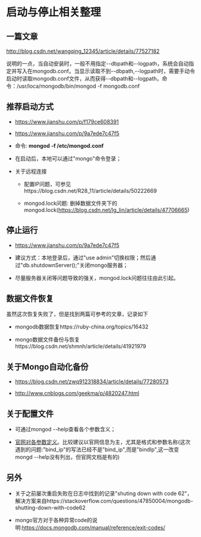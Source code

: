 # 启动与停止相关整理

## 一篇文章
http://blog.csdn.net/wangqing_12345/article/details/77527182

说明的一点，当自动安装时，一般不用指定--dbpath和--logpath，系统会自动指定并写入在mongodb.conf。当显示读取不到--dbpath,--logpath时，需要手动令启动时读取mongodb.conf文件，从而获得--dbpath和--logpath，命令：/usr/loca/mongodb/bin/mongod -f mongodb.conf


## 推荐启动方式

* https://www.jianshu.com/p/f179ce608391


* https://www.jianshu.com/p/9a7ede7c47f5

* 命令: **mongod -f /etc/mongod.conf**

* 在启动后，本地可以通过"mongo"命令登录；

* 关于远程连接
    * 配置IP问题，可参见https://blog.csdn.net/R28_11/article/details/50222669

    * mongod.lock问题: 删掉数据文件夹下的mongod.lock(https://blog.csdn.net/lg_lin/article/details/47706665)


## 停止运行

* https://www.jianshu.com/p/9a7ede7c47f5

* 建议方式：本地登录后，通过"use admin"切换权限；然后通过"db.shutdownServer();"关闭mongo服务器；

* 尽量服务器关闭等问题导致的强关，mongod.lock问题往往由此引起。

## 数据文件恢复

虽然这次恢复失败了，但是找到两篇可参考的文章，记录如下

* mongodb数据恢复https://ruby-china.org/topics/16432

* mongo数据文件备份与恢复https://blog.csdn.net/shmnh/article/details/41921979

## 关于Mongo自动化备份

* https://blog.csdn.net/zwq912318834/article/details/77280573

* http://www.cnblogs.com/geekma/p/4820247.html

## 关于配置文件

* 可通过mongod --help查看各个参数含义；

* [官网对各参数定义](https://docs.mongodb.com/manual/reference/configuration-options/)。比较建议以官网信息为主，尤其是格式和参数名称(这次遇到的问题:"bind_ip"的写法已经不是"bind_ip",而是"bindIp",这一改变mongd --help没有列出，但官网文档是有的)


## 另外
* 关于之前屡次重启失败在日志中找到的记录"shuting down with code 62"，解决方案来自https://stackoverflow.com/questions/47850004/mongodb-shutting-down-with-code62

* mongo官方对于各种异常code的说明:https://docs.mongodb.com/manual/reference/exit-codes/

